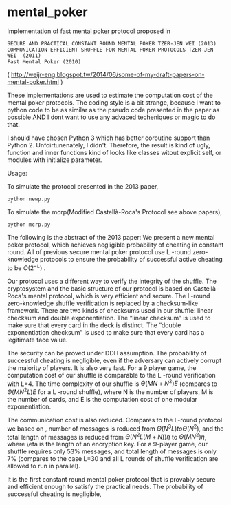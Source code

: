 mental_poker
============
Implementation of fast mental poker protocol proposed in

    SECURE AND PRACTICAL CONSTANT ROUND MENTAL POKER TZER-JEN WEI (2013)
    COMMUNICATION EFFICIENT SHUFFLE FOR MENTAL POKER PROTOCOLS TZER-JEN WEI  (2011)
    Fast Mental Poker (2010)

( http://weijr-eng.blogspot.tw/2014/06/some-of-my-draft-papers-on-mental-poker.html )



These implementations are used to estimate the computation cost of the mental poker protocols. 
The coding style is a bit strange, because I want to python code to be as similar as the pseudo code presented in the paper as possible AND I dont want to use any advaced techeniques or magic to do that.

I should have chosen Python 3 which has better coroutine support than Python 2.
Unfoirtunenately, I didn't. 
Therefore, the result is kind of ugly, function and inner functions kind of looks like classes witout explicit self, or modules with initialize parameter.

Usage:

To simulate the protocol presented in the 2013 paper, 
````
python newp.py
````

To simulate the mcrp(Modified Castellà-Roca's Protocol see above papers), 
````
python mcrp.py
````
The following is the abstract of the 2013 paper:
We present a new mental poker protocol, which achieves negligible probability of cheating in constant round. All of previous secure mental poker protocol use L -round zero-knowledge protocols to ensure the probability of successful active cheating to be $O\left(2^{-L}\right)$ . 

Our protocol uses a different way to verify the integrity of the shuffle. The cryptosystem and the basic structure of our protocol is based on Castellà-Roca's mental protocol, which is very efficient and secure. The L-round zero-knowledge shuffle verification is replaced by a checksum-like framework. There are two kinds of checksums used in our shuffle: linear checksum and double exponentiation. The “linear checksum” is used to make sure that every card in the deck is distinct. The “double exponentiation checksum” is used to make sure that every card has a legitimate face value. 

The security can be proved under DDH assumption. The probability of successful cheating is negligible, even if the adversary can actively corrupt the majority of players. It is also very fast. For a 9 player game, the computation cost of our shuffle is comparable to the L
 -round verification with L=4. The time complexity of our shuffle is $\Theta\left(MN+N^{2}\right)E$
 (compares to $\Theta\left(MN^{2}L\right)E$
  for a L -round shuffle), where N
  is the number of players, M
  is the number of cards, and E
  is the computation cost of one modular exponentiation.

The communication cost is also reduced. Compares to the L-round protocol we based on , number of messages is reduced from $\Theta\left(N^{3}L\right)  to \Theta\left(N^{2}\right)$, and the total length of messages is reduced from $\Theta\left(N^{2}L\left(M+N\right)\right)\eta$  to $\Theta\left(MN^{2}\right)\eta$, where \eta
  is the length of an encryption key. For a 9-player game, our shuffle requires only 53\%  messages, and total length of messages is only 7\%
 (compares to the case L=30  and all L  rounds of shuffle verification are allowed to run in parallel).

It is the first constant round mental poker protocol that is provably secure and efficient enough to satisfy the practical needs. The probability of successful cheating is negligible, 
